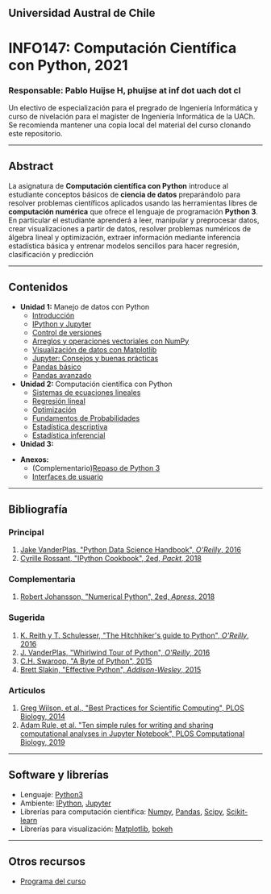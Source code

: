 ## Universidad Austral de Chile

# INFO147: Computación Científica con Python, 2021

### Responsable: Pablo Huijse H, phuijse at inf dot uach dot cl

Un electivo de especialización para el pregrado de Ingeniería Informática y curso de nivelación para el magister de Ingeniería Informática de la UACh. Se recomienda mantener una copia local del material del curso clonando este repositorio. 

***
## Abstract

La asignatura de **Computación científica con Python** introduce al estudiante conceptos básicos de **ciencia de datos** preparándolo para resolver problemas científicos aplicados usando las herramientas libres de **computación numérica** que ofrece el lenguaje de programación **Python 3**. En particular el estudiante aprenderá a leer, manipular y preprocesar datos, crear visualizaciones a partir de datos, resolver problemas numéricos de álgebra lineal y optimización, extraer información mediante inferencia estadística básica y entrenar modelos sencillos para hacer regresión, clasificación y predicción


***
## Contenidos

- **Unidad 1:** Manejo de datos con Python
    - [Introducción](unidad1/01_introduccion.ipynb)
    - [IPython y Jupyter](unidad1/02_ambientes_virtuales.ipynb)
    - [Control de versiones](unidad1/03_control_de_versiones.ipynb)
    - [Arreglos y operaciones vectoriales con NumPy](unidad1/05_numpy.ipynb)
    - [Visualización de datos con Matplotlib](unidad1/06_matplotlib.ipynb)
    - [Jupyter: Consejos y buenas prácticas](https://docs.google.com/presentation/d/1TKOjhFsYM4R_iIhMGPuS5h3fY_AxHpzxPQ3MKVwmzOc/edit?usp=sharing)
    - [Pandas básico](unidad1/07_pandas_básico.ipynb)
    - [Pandas avanzado](unidad1/08_pandas_avanzado.ipynb)
- **Unidad 2:** Computación científica con Python
    - [Sistemas de ecuaciones lineales](unidad2/1_álgebra_lineal/1_sistemas_lineales.ipynb) 
    - [Regresión lineal](unidad2/1_álgebra_lineal/2_regresión_lineal.ipynb)
    - [Optimización](unidad2/2_cálculo/1_optimización.ipynb)
    - [Fundamentos de Probabilidades](unidad2/3_estadística/1_fundamentos.ipynb)
    - [Estadística descriptiva](unidad2/3_estadística/2_estadística_descriptiva.ipynb)
    - [Estadística inferencial](unidad2/3_estadística/3_estadística_inferencial.ipynb)
- **Unidad 3:**
<!--    - [Profiling](unidad3/3_profiling.ipynb)
    - [Optimización](unidad3/4_optimización.ipynb)
    - [Paralelismo](unidad3/5_paralelismo.ipynb) -->
- **Anexos:**
    - (Complementario)[Repaso de Python 3](unidad1/00_repaso_python3.ipynb)
    - [Interfaces de usuario](unidad1/09_interfaces_de_usuario.ipynb)

***
## Bibliografía 


### Principal
1. [Jake VanderPlas, "Python Data Science Handbook", *O'Reilly*, 2016](https://jakevdp.github.io/PythonDataScienceHandbook/)
1. [Cyrille Rossant, "IPython Cookbook", 2ed, *Packt*, 2018](https://ipython-books.github.io/)
### Complementaria
1. [Robert Johansson, "Numerical Python", 2ed, *Apress*, 2018](https://link.springer.com/book/10.1007%2F978-1-4842-4246-9)
### Sugerida
1. [K. Reith y T. Schulesser, "The Hitchhiker's guide to Python", *O'Reilly*, 2016](https://docs.python-guide.org)
1. [J. VanderPlas, "Whirlwind Tour of Python", *O'Reilly*, 2016](https://github.com/jakevdp/WhirlwindTourOfPython)
1. [C.H. Swaroop, "A Byte of Python", 2015](https://python.swaroopch.com)
1. [Brett Slakin, "Effective Python", *Addison-Wesley*, 2015](https://effectivepython.com/)

### Artículos

1. [Greg Wilson, et al., "Best Practices for Scientific Computing", PLOS Biology, 2014](https://journals.plos.org/plosbiology/article?id=10.1371/journal.pbio.1001745)
1. [Adam Rule, et al. "Ten simple rules for writing and sharing computational analyses in Jupyter Notebook", PLOS Computational Biology, 2019](https://journals.plos.org/ploscompbiol/article?id=10.1371/journal.pcbi.1007007)


***
## Software y librerías


- Lenguaje: [Python3](https://docs.python.org/3/)
- Ambiente: [IPython](https://ipython.org), [Jupyter](https://jupyter.org/)
- Librerías para computación científica: [Numpy](http://www.numpy.org/), [Pandas](https://pandas.pydata.org/), [Scipy](https://www.scipy.org/), [Scikit-learn](https://scikit-learn.org/stable/)
- Librerías para visualización: [Matplotlib](https://matplotlib.org/), [bokeh](https://bokeh.pydata.org/en/latest/)


***
## Otros recursos


- [Programa del curso](programa_INFO147_2020.pdf)

